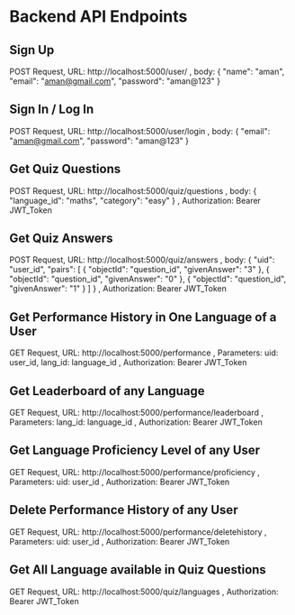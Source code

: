 # Backend API Endpoints
## Sign Up
POST Request,
URL: http://localhost:5000/user/ , 
body: {
    "name": "aman",
    "email": "aman@gmail.com",
    "password": "aman@123"
}
## Sign In / Log In
POST Request,
URL: http://localhost:5000/user/login , 
body: {
    "email": "aman@gmail.com",
    "password": "aman@123"
}
## Get Quiz Questions
POST Request,
URL: http://localhost:5000/quiz/questions , 
body: {
    "language_id": "maths",
    "category": "easy"
} , 
Authorization: Bearer JWT_Token
## Get Quiz Answers
POST Request,
URL: http://localhost:5000/quiz/answers , 
body: {
  "uid": "user_id",
  "pairs": [
    { "objectId": "question_id", "givenAnswer": "3" },
    { "objectId": "question_id", "givenAnswer": "0" },
    { "objectId": "question_id", "givenAnswer": "1" }
  ]
} , 
Authorization: Bearer JWT_Token
## Get Performance History in One Language of a User
GET Request,
URL: http://localhost:5000/performance , 
Parameters: uid: user_id, lang_id: language_id , 
Authorization: Bearer JWT_Token
## Get Leaderboard of any Language
GET Request,
URL: http://localhost:5000/performance/leaderboard , 
Parameters: lang_id: language_id , 
Authorization: Bearer JWT_Token
## Get Language Proficiency Level of any User
GET Request,
URL: http://localhost:5000/performance/proficiency , 
Parameters: uid: user_id , 
Authorization: Bearer JWT_Token
## Delete Performance History of any User
GET Request,
URL: http://localhost:5000/performance/deletehistory , 
Parameters: uid: user_id , 
Authorization: Bearer JWT_Token
## Get All Language available in Quiz Questions
GET Request,
URL: http://localhost:5000/quiz/languages , 
Authorization: Bearer JWT_Token
